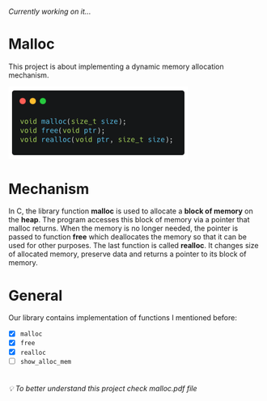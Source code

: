 ###### Currently working on it...

# Malloc

This project is about implementing a dynamic memory allocation mechanism.

![](carbon.png)


# Mechanism
In C, the library function **malloc** is used to allocate a **block of memory** on the **heap**. The program accesses this block of memory via a pointer that malloc returns. When the memory is no longer needed, the pointer is passed to function **free** which deallocates the memory so that it can be used for other purposes.
The last function is called **realloc**. It changes size of allocated memory, preserve data and returns a pointer to its block of memory.

# General
Our library contains implementation of functions I mentioned before:
  - [x] `malloc`
  - [x] `free`
  - [x] `realloc`
  - [ ] `show_alloc_mem`

###### <br/>:bulb: To better understand this project check *malloc.pdf* file
